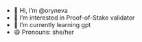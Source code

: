 - 👋 Hi, I’m @oryneva
- 👀 I’m interested in Proof-of-Stake validator
- 🌱 I’m currently learning gpt
- 😄 Pronouns: she/her

<!---
oryneva/oryneva is a ✨ special ✨ repository because its `README.md` (this file) appears on your GitHub profile.
You can click the Preview link to take a look at your changes.
--->
